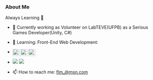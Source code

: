 ### About Me

<!--
**fredleal/fredleal** is a ✨ _special_ ✨ repository because its `README.md` (this file) appears on your GitHub profile.-->

Always Learning :blue_book:

- 🔭 Currently working as Volunteer on LabTEVE(UFPB) as a Serious Games Developer(Unity, C#)
- 🌱 Learning: Front-End Web Development:
- <img align="left" width="22px" src="https://cdn.jsdelivr.net/npm/simple-icons@3.13.0/icons/react.svg"></i> <img align="left" width="22px"    src="https://cdn.jsdelivr.net/npm/simple-icons@3.13.0/icons/typescript.svg"></i> <img align="left" width="22px" src="https://cdn.jsdelivr.net/npm/simple-icons@3.13.0/icons/javascript.svg"></i>


- <img src="https://github-readme-stats-eight-theta.vercel.app/api?username=fredleal20&show_icons=true&theme=react&include_all_commits=true&count_private=true"/> <img src="https://github-readme-stats-eight-theta.vercel.app/api/top-langs/?username=matheusdias20&layout=compact&langs_count=8&theme=react"/>

- 📫 How to reach me: flm_@msn.com
